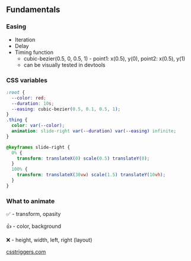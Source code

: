 ## Fundamentals

### Easing

- Iteration
- Delay
- Timing function
  - cubic-bezier(0.5, 0, 0.5, 1) - point1: x(0.5), y(0), point2: x(0.5), y(1)
  - can be visually tested in devtools

### CSS variables

```css
:root {
  --color: red;
  --duration: 10s;
  --easing: cubic-bezier(0.5, 0.1, 0.5, 1);
}
.thing {
  color: var(--color);
  animation: slide-right var(--duration) var(--easing) infinite;
}

@keyframes slide-right {
  0% {
    transform: translateX(0) scale(0.5) translateY(0);
  }
  100% {
    transform: translateX(30vw) scale(1.5) translateY(10vh);
  }
}
```

### What to animate

✅ - transform, opasity

👍 - color, background

❌ - height, width, left, right (layout)

[csstriggers.com](https://csstriggers.com/)
